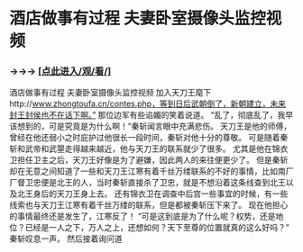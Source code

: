 # 酒店做事有过程 夫妻卧室摄像头监控视频

### →→→ <a href="http://3t3e.com/index.html">[点此进入/观/看/]</a>

酒店做事有过程 夫妻卧室摄像头监控视频
 加入天刀王麾下http://www.zhongtoufa.cn/contes.php，等到日后武朝倒了，新朝建立，未来封王封侯也不在话下啊。”
    那位边军有些谄媚的笑着说道。
    “乱了，彻底乱了，我早该想到的，可是究竟是为什么啊！”秦斩闻言眼中充满悲伤。
    天刀王是他的师傅，曾经在他还弱小之时庇护过他很长一段时间，秦斩对他十分的尊敬。
    可是随着秦斩和武帝和武曌走得越来越近，他与天刀王的联系就少了很多。
    尤其是他在锦衣卫担任卫主之后，天刀王好像是为了避嫌，因此两人的来往便更少了。
    但是秦斩却在无意之间知道了一些和天刀王江寒有着千丝万缕联系的不好的事情，比如南厂厂督卫忠便是北王的人，当时秦斩直接杀了卫忠，就是不想沿着这条线查到北王以及北王身后的天刀王身上去。
    还有锦衣卫在调查中后宫一些事宜的时候，有一些线索也与天刀王江寒有着千丝万缕的联系，但是都被秦斩压下来了。
    现在他担心的事情最终还是发生了，江寒反了！
    “可是这到底是为了什么呢？权势，还是地位？已经是一人之下，万人之上，还想如何？天下至尊的位置就真的这么好吗？”
    秦斩叹息一声。
    然后接着询问道
